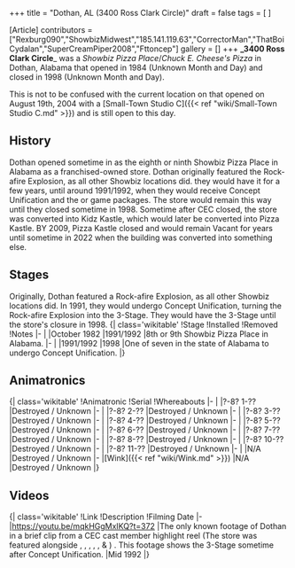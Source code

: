 +++
title = "Dothan, AL (3400 Ross Clark Circle)"
draft = false
tags = [ ]

[Article]
contributors = ["Rexburg090","ShowbizMidwest","185.141.119.63","CorrectorMan","ThatBoiCydalan","SuperCreamPiper2008","Fttoncep"]
gallery = []
+++
**_3400 Ross Clark Circle**_ was a _Showbiz Pizza Place_/_Chuck E. Cheese's Pizza_ in Dothan, Alabama that opened in 1984 (Unknown Month and Day) and closed in 1998 (Unknown Month and Day).

This is not to be confused with the current location on  that opened on  August 19th, 2004 with a [Small-Town Studio C]({{< ref "wiki/Small-Town Studio C.md" >}}) and is still open to this day.

## History ##
Dothan opened sometime in as the eighth or ninth Showbiz Pizza Place in Alabama as a franchised-owned store. Dothan originally featured the Rock-afire Explosion, as all other Showbiz locations did. they would have it for a few years, until around 1991/1992, when they would receive Concept Unification and the  or  game packages. The store would remain this way until they closed sometime in 1998. Sometime after CEC closed, the store was converted into Kidz Kastle, which would later be converted into Pizza Kastle. BY 2009, Pizza Kastle closed and would remain Vacant for years until sometime in 2022 when the building was converted into something else.

## Stages ##
Originally, Dothan featured a Rock-afire Explosion, as all other Showbiz locations did. In 1991, they would undergo Concept Unification, turning the Rock-afire Explosion into the 3-Stage. They would have the 3-Stage until the store's closure in 1998.
{| class='wikitable'
!Stage
!Installed
!Removed
!Notes
|-
|
|October 1982
|1991/1992
|8th or 9th Showbiz Pizza Place in Alabama.
|-
|
|1991/1992
|1998
|One of seven in the state of Alabama to undergo Concept Unification.
|}

## Animatronics ##
{| class='wikitable'
!Animatronic
!Serial
!Whereabouts
|-
|
|?-8? 1-??
|Destroyed / Unknown
|-
|
|?-8? 2-??
|Destroyed / Unknown
|-
|
|?-8? 3-??
|Destroyed / Unknown
|-
|
|?-8? 4-??
|Destroyed / Unknown
|-
|
|?-8? 5-??
|Destroyed / Unknown
|-
|
|?-8? 6-??
|Destroyed / Unknown
|-
|
|?-8? 7-??
|Destroyed / Unknown
|-
|
|?-8? 8-??
|Destroyed / Unknown
|-
|
|?-8? 10-??
|Destroyed / Unknown
|-
|
|?-8? 11-??
|Destroyed / Unknown
|-
|
|N/A
|Destroyed / Unknown
|-
|[Wink]({{< ref "wiki/Wink.md" >}})
|N/A
|Destroyed / Unknown
|}

## Videos ##
{| class='wikitable'
!Link
!Description
!Filming Date
|-
|https://youtu.be/mqkHGgMxIKQ?t=372
|The only known footage of Dothan in a brief clip from a CEC cast member highlight reel (The store was featured alongside , , , , , & ) . This footage shows the 3-Stage sometime after Concept Unification.
|Mid 1992
|}
